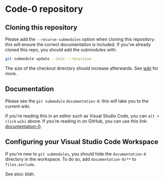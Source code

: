 # Code-0 repository

## Cloning this repository

Please add the `--recurse-submodules` option when cloning this repository: this will ensure the correct documentation is included. If you've already cloned this repo, you should add the submodules with:

```zsh
git submodule update --init --recursive
```

The size of the checkout directory should increase afterwards. See [wiki](documentation-0/Home.md) for more.

## Documentation

Please see the `git submodule` `documentation-0`: this will take you to the current wiki.

If you're reading this in an editor such as Visual Studio Code, you can  `alt + click` `wiki` above. If you're reading in on GitHub, you can use this link: [documentation-0](https://github.com/morancj/documentation-0/wiki).

## Configuring your Visual Studio Code Workspace

If you're new to `git submodules`, you should hide the `documentation-0` directory in the workspace. To do so, add `documentation-0/**` to `files.exclude`.

See also: blah.
